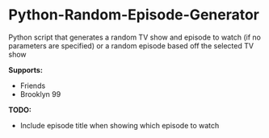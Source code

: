 # Python-Random-Episode-Generator
Python script that generates a random TV show and episode to watch (if no parameters are specified) or a random episode based off the selected TV show

**Supports:**
- Friends
- Brooklyn 99

**TODO:**
- Include episode title when showing which episode to watch
